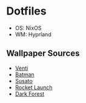 # Dotfiles
  * OS: NixOS
  * WM: Hyprland

## Wallpaper Sources
  * [Venti](https://wall.alphacoders.com/big.php?i=1129597)
  * [Batman](https://www.deviantart.com/balaskas/art/Bridge-Patrol-370070098)
  * [Susato](https://www.pixiv.net/member_illust.php?mode=medium&illust_id=106636490)
  * [Rocket Launch](https://www.artstation.com/artwork/Ar8wR5)
  * [Dark Forest](https://www.deviantart.com/tacosauceninja/art/Alone-In-A-Dark-Forest-572779049)
